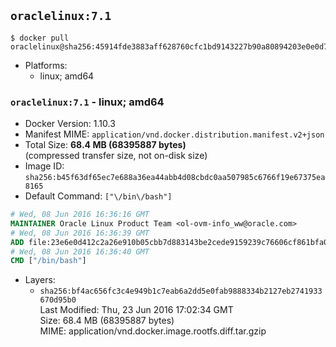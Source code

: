 ## `oraclelinux:7.1`

```console
$ docker pull oraclelinux@sha256:45914fde3883aff628760cfc1bd9143227b90a80894203e0e0d7382fa60a9a9a
```

-	Platforms:
	-	linux; amd64

### `oraclelinux:7.1` - linux; amd64

-	Docker Version: 1.10.3
-	Manifest MIME: `application/vnd.docker.distribution.manifest.v2+json`
-	Total Size: **68.4 MB (68395887 bytes)**  
	(compressed transfer size, not on-disk size)
-	Image ID: `sha256:b45f63df65ec7e688a36ea44abb4d08cbdc0aa507985c6766f19e67375ea8165`
-	Default Command: `["\/bin\/bash"]`

```dockerfile
# Wed, 08 Jun 2016 16:36:16 GMT
MAINTAINER Oracle Linux Product Team <ol-ovm-info_ww@oracle.com>
# Wed, 08 Jun 2016 16:36:39 GMT
ADD file:23e6e0d412c2a26e910b05cbb7d883143be2cede9159239c76606cf861bfa0a7 in /
# Wed, 08 Jun 2016 16:36:40 GMT
CMD ["/bin/bash"]
```

-	Layers:
	-	`sha256:bf4ac656fc3c4e949b1c7eab6a2dd5e0fab9888334b2127eb2741933670d95b0`  
		Last Modified: Thu, 23 Jun 2016 17:02:34 GMT  
		Size: 68.4 MB (68395887 bytes)  
		MIME: application/vnd.docker.image.rootfs.diff.tar.gzip
